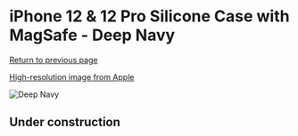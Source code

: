 # iPhone 12 & 12 Pro Silicone Case with MagSafe - Deep Navy

[Return to previous page](/iphone_12)

[High-resolution image from Apple](https://store.storeimages.cdn-apple.com/8756/as-images.apple.com/is/MHL43?wid=4500&hei=4500&fmt=png)

<div style="width: 500px"><img src="/everyphone/MHL43.png" alt="Deep Navy"></div>

## Under construction
